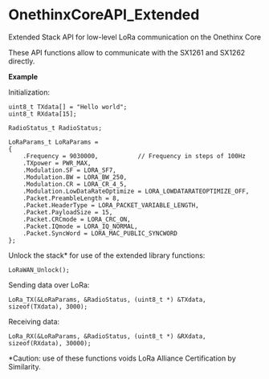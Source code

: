 # OnethinxCoreAPI_Extended
Extended Stack API for low-level LoRa communication on the Onethinx Core

These API functions allow to communicate with the SX1261 and SX1262 directly. 

**Example**

Initialization:

```
uint8_t TXdata[] = "Hello world";
uint8_t RXdata[15];

RadioStatus_t RadioStatus;

LoRaParams_t LoRaParams =
{
	.Frequency = 9030000,           // Frequency in steps of 100Hz
	.TXpower = PWR_MAX,
	.Modulation.SF = LORA_SF7,
	.Modulation.BW = LORA_BW_250,
	.Modulation.CR = LORA_CR_4_5,
	.Modulation.LowDataRateOptimize = LORA_LOWDATARATEOPTIMIZE_OFF,
	.Packet.PreambleLength = 8,
	.Packet.HeaderType = LORA_PACKET_VARIABLE_LENGTH,
	.Packet.PayloadSize = 15,
	.Packet.CRCmode = LORA_CRC_ON,
	.Packet.IQmode = LORA_IQ_NORMAL,
	.Packet.SyncWord = LORA_MAC_PUBLIC_SYNCWORD
};
```
Unlock the stack* for use of the extended library functions:
```
LoRaWAN_Unlock();
```

Sending data over LoRa:
```
LoRa_TX(&LoRaParams, &RadioStatus, (uint8_t *) &TXdata, sizeof(TXdata), 3000);
```

Receiving data:
```
LoRa_RX(&LoRaParams, &RadioStatus, (uint8_t *) &RXdata, sizeof(RXdata), 30000);
```


*Caution: use of these functions voids LoRa Alliance Certification by Similarity.

